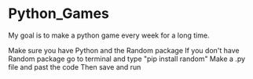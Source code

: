 # Python_Games
My goal is to make a python game every week for a long time.

Make sure you have Python and the Random package
If you don't have Random package go to terminal and type "pip install random"
Make a .py file and past the code
Then save and run
